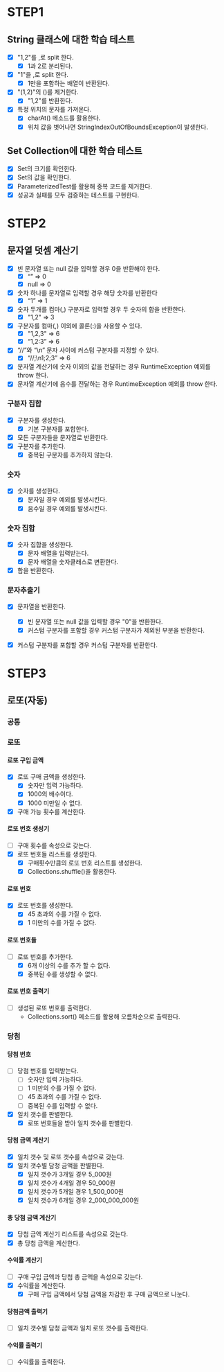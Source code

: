 # STEP1

## String 클래스에 대한 학습 테스트

- [x] "1,2"를 ,로 split 한다.
    - [x] 1과 2로 분리된다.
- [x] "1"을 ,로 split 한다.
    - [x] 1만을 포함하는 배열이 반환된다.
- [x] "(1,2)"의 ()를 제거한다.
    - [x] "1,2"를 반환한다.
- [x] 특정 위치의 문자를 가져온다.
    - [x] charAt() 메소드를 활용한다.
    - [x] 위치 값을 벗어나면 StringIndexOutOfBoundsException이 발생한다.

## Set Collection에 대한 학습 테스트

- [x] Set의 크기를 확인한다.
- [x] Set의 값을 확인한다.
- [x] ParameterizedTest를 활용해 중복 코드를 제거한다.
- [x] 성공과 실패를 모두 검증하는 테스트를 구현한다.

# STEP2

## 문자열 덧셈 계산기
- [x] 빈 문자열 또는 null 값을 입력할 경우 0을 반환해야 한다.
    - [x] “” => 0
    - [x] null => 0
- [x] 숫자 하나를 문자열로 입력할 경우 해당 숫자를 반환한다
    - [x] “1” => 1
- [x] 숫자 두개를 컴마(,) 구분자로 입력할 경우 두 숫자의 합을 반환한다.
    - [x] "1,2" => 3
- [x] 구분자를 컴마(,) 이외에 콜론(:)을 사용할 수 있다.
    - [x] "1,2,3" => 6
    - [x] “1,2:3” => 6
- [x] “//”와 “\n” 문자 사이에 커스텀 구분자를 지정할 수 있다.
    - [x] “//;\n1;2;3” => 6
- [x] 문자열 계산기에 숫자 이외의 값을 전달하는 경우 RuntimeException 예외를 throw 한다.
- [x] 문자열 계산기에 음수를 전달하는 경우 RuntimeException 예외를 throw 한다.

### 구분자 집합
- [x] 구분자를 생성한다.
  - [x] 기본 구분자를 포함한다.
- [x] 모든 구분자들을 문자열로 반환한다.
- [x] 구분자를 추가한다. 
  - [x] 중복된 구분자를 추가하지 않는다.
### 숫자
- [x] 숫자를 생성한다.
  - [x] 문자일 경우 예외를 발생시킨다.
  - [x] 음수일 경우 예외를 발생시킨다.
### 숫자 집합
- [x] 숫자 집합을 생성한다.
  - [x] 문자 배열을 입력받는다.
  - [x] 문자 배열을 숫자클래스로 변환한다.
- [x] 합을 반환한다.
### 문자추출기
- [x] 문자열을 반환한다.
  - [x] 빈 문자열 또는 null 값을 입력할 경우 "0"을 반환한다. 
  - [x] 커스텀 구분자를 포함할 경우 커스텀 구분자가 제외된 부분을 반환한다.
- [x] 커스텀 구분자를 포함할 경우 커스텀 구분자를 반환한다. 


# STEP3
## 로또(자동)
### 공통
### 로또
#### 로또 구입 금액
- [x] 로또 구매 금액을 생성한다.
  - [x] 숫자만 입력 가능하다.
  - [x] 1000의 배수이다.
  - [x] 1000 미만일 수 없다.
- [x] 구매 가능 횟수를 계산한다.
#### 로또 번호 생성기
- [ ] 구매 횟수를 속성으로 갖는다.
- [x] 로또 번호들 리스트를 생성한다.
  - [x] 구매횟수만큼의 로또 번호 리스트를 생성한다.
  - [x] Collections.shuffle()을 활용한다.
#### 로또 번호
- [x] 로또 번호를 생성한다.
  - [x] 45 초과의 수를 가질 수 없다.
  - [x] 1 미만의 수를 가질 수 없다.
#### 로또 번호들
- [ ] 로또 번호를 추가한다.  
  - [x] 6개 이상의 수를 추가 할 수 없다. 
  - [x] 중복된 수를 생성할 수 없다.
#### 로또 번호 출력기
- [ ] 생성된 로또 번호를 출력한다.
  - Collections.sort() 메소드를 활용해 오름차순으로 출력한다.
### 당첨
#### 당첨 번호
- [ ] 당첨 번호를 입력받는다.
  - [ ] 숫자만 입력 가능하다.
  - [ ] 1 미만의 수를 가질 수 없다.
  - [ ] 45 초과의 수를 가질 수 없다.
  - [ ] 중복된 수를 입력할 수 없다.
- [x] 일치 갯수를 판별한다.
  - [x] 로또 번호들을 받아 일치 갯수를 판별한다.
#### 당첨 금액 계산기
- [x] 일치 갯수 및 로또 갯수를 속성으로 갖는다.
- [x] 일치 갯수별 담청 금액을 판별한다.
  - [x] 일치 갯수가 3개일 경우 5_000원
  - [x] 일치 갯수가 4개일 경우 50_000원
  - [x] 일치 갯수가 5개일 경우 1_500_000원
  - [x] 일치 갯수가 6개일 경우 2_000_000_000원
#### 총 당첨 금액 계산기
- [x] 당첨 금액 계산기 리스트를 속성으로 갖는다.
- [x] 총 당첨 금액을 계산한다.
#### 수익률 계산기
- [ ] 구매 구입 금액과 당첨 총 금액을 속성으로 갖는다.
- [x] 수익률을 계산한다.
  - [x] 구매 구입 금액에서 당첨 금액을 차감한 후 구매 금액으로 나눈다.
#### 당첨금액 출력기
- [ ] 일치 갯수별 담청 금액과 일치 로또 갯수를 출력한다.
#### 수익률 출력기
- [ ] 수익률을 출력한다.
